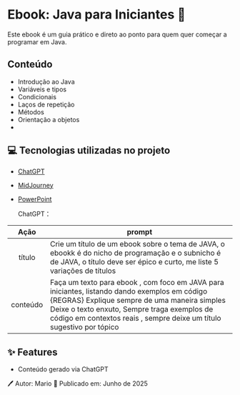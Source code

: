 # Ebook: Java para Iniciantes 📘

Este ebook é um guia prático e direto ao ponto para quem quer começar a programar em Java.

## Conteúdo

- Introdução ao Java
- Variáveis e tipos
- Condicionais
- Laços de repetição
- Métodos
- Orientação a objetos
- 
## 💻 Tecnologias utilizadas no projeto

- [ChatGPT](https://chat.openai.com/) 
- [MidJourney](https://www.midjourney.com/app/)
- [PowerPoint](https://www.microsoft.com/en/microsoft-365/powerpoint)

  ChatGPT：

|   Ação   | prompt                                                                                                                                                                                                                                                                         |
| :------: | ------------------------------------------------------------------------------------------------------------------------------------------------------------------------------------------------------------------------------------------------------------------------------ |
|  título  | Crie um título de um ebook sobre o tema de JAVA, o ebookk é do nicho de programação e o subnicho é de JAVA, o título deve ser épico e curto, me liste 5 variações de títulos                                                        |
| conteúdo | Faça um texto para ebook , com foco em JAVA para iniciantes, listando dando exemplos em código {REGRAS} Explique sempre de uma maneira simples Deixe o texto enxuto, Sempre traga exemplos de código em contextos reais , sempre deixe um título sugestivo por tópico |


## ✨ Features

- Conteúdo gerado via ChatGPT

🖊️ Autor: Mario
📅 Publicado em: Junho de 2025
